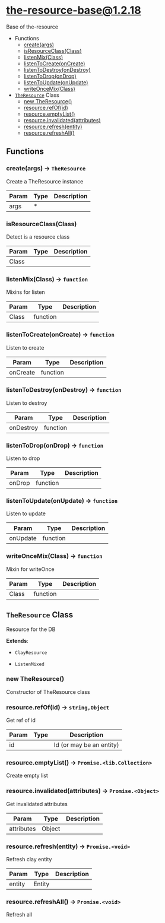 <!-- // Code generated by coz. DO NOT EDIT. -->
# the-resource-base@1.2.18

Base of the-resource

+ Functions
  + [create(args)](#the-resource-base-function-create)
  + [isResourceClass(Class)](#the-resource-base-function-is-resource-class)
  + [listenMix(Class)](#the-resource-base-function-listen-mix)
  + [listenToCreate(onCreate)](#the-resource-base-function-listen-to-create)
  + [listenToDestroy(onDestroy)](#the-resource-base-function-listen-to-destroy)
  + [listenToDrop(onDrop)](#the-resource-base-function-listen-to-drop)
  + [listenToUpdate(onUpdate)](#the-resource-base-function-listen-to-update)
  + [writeOnceMix(Class)](#the-resource-base-function-write-once-mix)
+ [`TheResource`](#the-resource-base-classes) Class
  + [new TheResource()](#the-resource-base-classes-the-resource-constructor)
  + [resource.refOf(id)](#the-resource-base-classes-the-resource-refOf)
  + [resource.emptyList()](#the-resource-base-classes-the-resource-emptyList)
  + [resource.invalidated(attributes)](#the-resource-base-classes-the-resource-invalidated)
  + [resource.refresh(entity)](#the-resource-base-classes-the-resource-refresh)
  + [resource.refreshAll()](#the-resource-base-classes-the-resource-refreshAll)

## Functions

<a class='md-heading-link' name="the-resource-base-function-create" ></a>

### create(args) -> `TheResource`

Create a TheResource instance

| Param | Type | Description |
| ----- | --- | -------- |
| args | * |  |

<a class='md-heading-link' name="the-resource-base-function-is-resource-class" ></a>

### isResourceClass(Class)

Detect is a resource class

| Param | Type | Description |
| ----- | --- | -------- |
| Class |  |  |

<a class='md-heading-link' name="the-resource-base-function-listen-mix" ></a>

### listenMix(Class) -> `function`

Mixins for listen

| Param | Type | Description |
| ----- | --- | -------- |
| Class | function |  |

<a class='md-heading-link' name="the-resource-base-function-listen-to-create" ></a>

### listenToCreate(onCreate) -> `function`

Listen to create

| Param | Type | Description |
| ----- | --- | -------- |
| onCreate | function |  |

<a class='md-heading-link' name="the-resource-base-function-listen-to-destroy" ></a>

### listenToDestroy(onDestroy) -> `function`

Listen to destroy

| Param | Type | Description |
| ----- | --- | -------- |
| onDestroy | function |  |

<a class='md-heading-link' name="the-resource-base-function-listen-to-drop" ></a>

### listenToDrop(onDrop) -> `function`

Listen to drop

| Param | Type | Description |
| ----- | --- | -------- |
| onDrop | function |  |

<a class='md-heading-link' name="the-resource-base-function-listen-to-update" ></a>

### listenToUpdate(onUpdate) -> `function`

Listen to update

| Param | Type | Description |
| ----- | --- | -------- |
| onUpdate | function |  |

<a class='md-heading-link' name="the-resource-base-function-write-once-mix" ></a>

### writeOnceMix(Class) -> `function`

Mixin for writeOnce

| Param | Type | Description |
| ----- | --- | -------- |
| Class | function |  |



<a class='md-heading-link' name="the-resource-base-classes"></a>

## `TheResource` Class

Resource for the DB

**Extends**: 

+ `ClayResource`


+ `ListenMixed`



<a class='md-heading-link' name="the-resource-base-classes-the-resource-constructor" ></a>

### new TheResource()

Constructor of TheResource class



<a class='md-heading-link' name="the-resource-base-classes-the-resource-refOf" ></a>

### resource.refOf(id) -> `string,Object`

Get ref of id

| Param | Type | Description |
| ----- | --- | -------- |
| id |  | Id (or may be an entity) |


<a class='md-heading-link' name="the-resource-base-classes-the-resource-emptyList" ></a>

### resource.emptyList() -> `Promise.<lib.Collection>`

Create empty list

<a class='md-heading-link' name="the-resource-base-classes-the-resource-invalidated" ></a>

### resource.invalidated(attributes) -> `Promise.<Object>`

Get invalidated attributes

| Param | Type | Description |
| ----- | --- | -------- |
| attributes | Object |  |


<a class='md-heading-link' name="the-resource-base-classes-the-resource-refresh" ></a>

### resource.refresh(entity) -> `Promise.<void>`

Refresh clay entity

| Param | Type | Description |
| ----- | --- | -------- |
| entity | Entity |  |


<a class='md-heading-link' name="the-resource-base-classes-the-resource-refreshAll" ></a>

### resource.refreshAll() -> `Promise.<void>`

Refresh all



